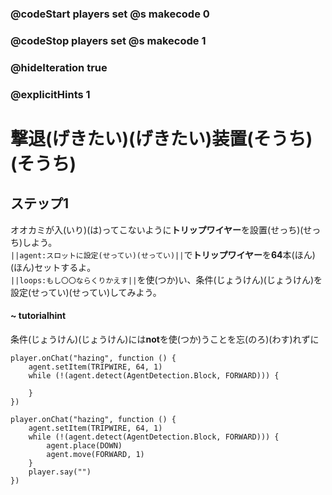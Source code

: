 ### @codeStart players set @s makecode 0
### @codeStop players set @s makecode 1

### @hideIteration true 
### @explicitHints 1


# 撃退(げきたい)(げきたい)装置(そうち) (そうち)

## ステップ1
オオカミが入(いり)(は)ってこないように**トリップワイヤー**を設置(せっち)(せっち)しよう。</br>
``||agent:スロットに設定(せってい)(せってい)||``で**トリップワイヤー**を**64**本(ほん)(ほん)セットするよ。</br>
``||loops:もし〇〇ならくりかえす||``を使(つか)い、条件(じょうけん)(じょうけん)を設定(せってい)(せってい)してみよう。</br>

#### ~ tutorialhint
条件(じょうけん)(じょうけん)には**not**を使(つか)うことを忘(のろ)(わす)れずに

```blocks
player.onChat("hazing", function () {
    agent.setItem(TRIPWIRE, 64, 1)
    while (!(agent.detect(AgentDetection.Block, FORWARD))) {
    	
    }
})

``` 
```ghost
player.onChat("hazing", function () {
    agent.setItem(TRIPWIRE, 64, 1)
    while (!(agent.detect(AgentDetection.Block, FORWARD))) {
        agent.place(DOWN)
        agent.move(FORWARD, 1)
    }
    player.say("")
})
```
